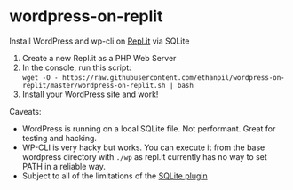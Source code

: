 # wordpress-on-replit
Install WordPress and wp-cli on [Repl.it](https://repl.it/) via SQLite

1. Create a new Repl.it as a PHP Web Server
2. In the console, run this script:<br>
 `wget -O - https://raw.githubusercontent.com/ethanpil/wordpress-on-replit/master/wordpress-on-replit.sh | bash`
3. Install your WordPress site and work!

Caveats:
* WordPress is running on a local SQLite file. Not performant. Great for testing and hacking.
* WP-CLI is very hacky but works. You can execute it from the base wordpress directory with `./wp` as repl.it currently has no way to set PATH in a reliable way.
* Subject to all of the limitations of the [SQLite plugin](https://github.com/wp-plugins/sqlite-integration)
